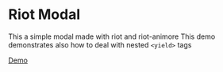# Riot Modal

This a simple modal made with riot and riot-animore
This demo demonstrates also how to deal with nested `<yield>` tags

[Demo](https://riot.js.org/examples/plunker/?app=modal)

